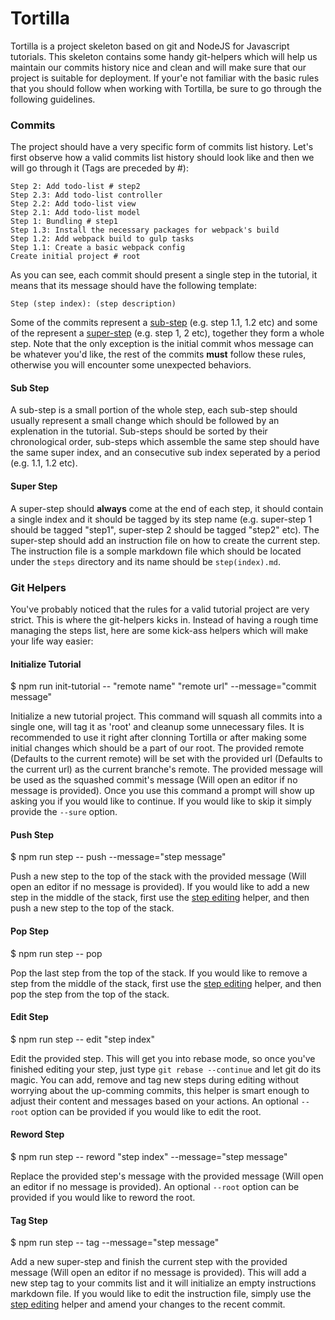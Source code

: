 # Tortilla

Tortilla is a project skeleton based on git and NodeJS for Javascript tutorials. This skeleton contains some handy git-helpers which will help us maintain our commits history nice and clean and will make sure that our project is suitable for deployment. If your'e not familiar with the basic rules that you should follow when working with Tortilla, be sure to go through the following guidelines.

### Commits

The project should have a very specific form of commits list history. Let's first observe how a valid commits list history should look like and then we will go through it (Tags are preceded by #):

    Step 2: Add todo-list # step2
    Step 2.3: Add todo-list controller
    Step 2.2: Add todo-list view
    Step 2.1: Add todo-list model
    Step 1: Bundling # step1
    Step 1.3: Install the necessary packages for webpack's build
    Step 1.2: Add webpack build to gulp tasks
    Step 1.1: Create a basic webpack config
    Create initial project # root

As you can see, each commit should present a single step in the tutorial, it means that its message should have the following template:

    Step (step index): (step description)

Some of the commits represent a [sub-step](#sub-step) (e.g. step 1.1, 1.2 etc) and some of the represent a [super-step](#super-step) (e.g. step 1, 2 etc), together they form a whole step. Note that the only exception is the initial commit whos message can be whatever you'd like, the rest of the commits **must** follow these rules, otherwise you will encounter some unexpected behaviors.

#### Sub Step

A sub-step is a small portion of the whole step, each sub-step should usually represent a small change which should be followed by an explenation in the tutorial. Sub-steps should be sorted by their chronological order, sub-steps which assemble the same step should have the same super index, and an consecutive sub index seperated by a period (e.g. 1.1, 1.2 etc).

#### Super Step

A super-step should **always** come at the end of each step, it should contain a single index and it should be tagged by its step name (e.g. super-step 1 should be tagged "step1", super-step 2 should be tagged "step2" etc). The super-step should add an instruction file on how to create the current step. The instruction file is a somple markdown file which should be located under the `steps` directory and its name should be `step(index).md`.

### Git Helpers

You've probably noticed that the rules for a valid tutorial project are very strict. This is where the git-helpers kicks in. Instead of having a rough time managing the steps list, here are some kick-ass helpers which will make your life way easier:

#### Initialize Tutorial

$ npm run init-tutorial -- "remote name" "remote url" --message="commit message"

Initialize a new tutorial project. This command will squash all commits into a single one, will tag it as 'root' and cleanup some unnecessary files. It is recommended to use it right after clonning Tortilla or after making some initial changes which should be a part of our root. The provided remote (Defaults to the current remote) will be set with the provided url (Defaults to the current url) as the current branche's remote. The provided message will be used as the squashed commit's message (Will open an editor if no message is provided). Once you use this command a prompt will show up asking you if you would like to continue. If you would like to skip it simply provide the `--sure` option.

#### Push Step

$ npm run step -- push --message="step message"

Push a new step to the top of the stack with the provided message (Will open an editor if no message is provided). If you would like to add a new step in the middle of the stack, first use the [step editing](#edit-step) helper, and then push a new step to the top of the stack.

#### Pop Step

$ npm run step -- pop

Pop the last step from the top of the stack. If you would like to remove a step from the middle of the stack, first use the [step editing](#edit-step) helper, and then pop the step from the top of the stack.

#### Edit Step

$ npm run step -- edit "step index"

Edit the provided step. This will get you into rebase mode, so once you've finished editing your step, just type `git rebase --continue` and let git do its magic. You can add, remove and tag new steps during editing without worrying about the up-comming commits, this helper is smart enough to adjust their content and messages based on your actions. An optional `--root` option can be provided if you would like to edit the root.

#### Reword Step

$ npm run step -- reword "step index" --message="step message"

Replace the provided step's message with the provided message (Will open an editor if no message is provided). An optional `--root` option can be provided if you would like to reword the root.

#### Tag Step

$ npm run step -- tag --message="step message"

Add a new super-step and finish the current step with the provided message (Will open an editor if no message is provided). This will add a new step tag to your commits list and it will initialize an empty instructions markdown file. If you would like to edit the instruction file, simply use the [step editing](#edit-step) helper and amend your changes to the recent commit.